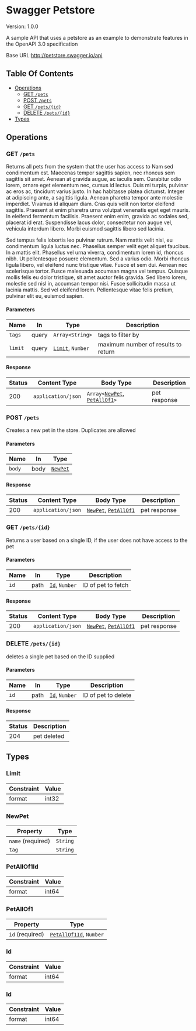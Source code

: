 <!-- Code is generated by github.com/swaggest/swac <version>, DO NOT EDIT. 🤖 -->

# Swagger Petstore

Version: 1.0.0

A sample API that uses a petstore as an example to demonstrate features in
the OpenAPI 3.0 specification

Base URL:http://petstore.swagger.io/api

## Table Of Contents

* [Operations](#operations)
  - [GET `/pets`](#findpets) 
  - [POST `/pets`](#postpets) 
  - [GET `/pets/{id}`](#getpetsid) 
  - [DELETE `/pets/{id}`](#deletepetsid) 
* [Types](#types)

## <a id="operations"></a>Operations

### <a id="findpets"></a>GET `/pets`

Returns all pets from the system that the user has access to
Nam sed condimentum est. Maecenas tempor sagittis sapien, nec rhoncus sem sagittis sit amet. Aenean at gravida augue, ac iaculis sem. Curabitur odio lorem, ornare eget elementum nec, cursus id lectus. Duis mi turpis, pulvinar ac eros ac, tincidunt varius justo. In hac habitasse platea dictumst. Integer at adipiscing ante, a sagittis ligula. Aenean pharetra tempor ante molestie imperdiet. Vivamus id aliquam diam. Cras quis velit non tortor eleifend sagittis. Praesent at enim pharetra urna volutpat venenatis eget eget mauris. In eleifend fermentum facilisis. Praesent enim enim, gravida ac sodales sed, placerat id erat. Suspendisse lacus dolor, consectetur non augue vel, vehicula interdum libero. Morbi euismod sagittis libero sed lacinia.

Sed tempus felis lobortis leo pulvinar rutrum. Nam mattis velit nisl, eu condimentum ligula luctus nec. Phasellus semper velit eget aliquet faucibus. In a mattis elit. Phasellus vel urna viverra, condimentum lorem id, rhoncus nibh. Ut pellentesque posuere elementum. Sed a varius odio. Morbi rhoncus ligula libero, vel eleifend nunc tristique vitae. Fusce et sem dui. Aenean nec scelerisque tortor. Fusce malesuada accumsan magna vel tempus. Quisque mollis felis eu dolor tristique, sit amet auctor felis gravida. Sed libero lorem, molestie sed nisl in, accumsan tempor nisi. Fusce sollicitudin massa ut lacinia mattis. Sed vel eleifend lorem. Pellentesque vitae felis pretium, pulvinar elit eu, euismod sapien.

#### Parameters

|Name   |In   |Type                       |Description                        |
|-------|-----|---------------------------|-----------------------------------|
|`tags` |query|`Array<String>`            |tags to filter by                  |
|`limit`|query|[`Limit`](#limit), `Number`|maximum number of results to return|

#### Response

|Status|Content Type      |Body Type                                                |Description |
|------|------------------|---------------------------------------------------------|------------|
|200   |`application/json`|`Array<`[`NewPet`](#newpet), [`PetAllOf1`](#petallof1)`>`|pet response|
### <a id="postpets"></a>POST `/pets`

Creates a new pet in the store.  Duplicates are allowed

#### Parameters

|Name  |In  |Type               |
|------|----|-------------------|
|`body`|body|[`NewPet`](#newpet)|

#### Response

|Status|Content Type      |Body Type                                     |Description |
|------|------------------|----------------------------------------------|------------|
|200   |`application/json`|[`NewPet`](#newpet), [`PetAllOf1`](#petallof1)|pet response|
### <a id="getpetsid"></a>GET `/pets/{id}`

Returns a user based on a single ID, if the user does not have access to the pet

#### Parameters

|Name|In  |Type                 |Description       |
|----|----|---------------------|------------------|
|`id`|path|[`Id`](#id), `Number`|ID of pet to fetch|

#### Response

|Status|Content Type      |Body Type                                     |Description |
|------|------------------|----------------------------------------------|------------|
|200   |`application/json`|[`NewPet`](#newpet), [`PetAllOf1`](#petallof1)|pet response|
### <a id="deletepetsid"></a>DELETE `/pets/{id}`

deletes a single pet based on the ID supplied

#### Parameters

|Name|In  |Type                 |Description        |
|----|----|---------------------|-------------------|
|`id`|path|[`Id`](#id), `Number`|ID of pet to delete|

#### Response

|Status|Description|
|------|-----------|
|204   |pet deleted|

## <a id="types"></a> Types

### <a id="limit"></a>Limit

|Constraint|Value|
|----------|-----|
|format    |int32|

### <a id="newpet"></a>NewPet

|Property         |Type    |
|-----------------|--------|
|`name` (required)|`String`|
|`tag`            |`String`|

### <a id="petallof1id"></a>PetAllOf1Id

|Constraint|Value|
|----------|-----|
|format    |int64|

### <a id="petallof1"></a>PetAllOf1

|Property       |Type                                   |
|---------------|---------------------------------------|
|`id` (required)|[`PetAllOf1Id`](#petallof1id), `Number`|

### <a id="id"></a>Id

|Constraint|Value|
|----------|-----|
|format    |int64|

### <a id="id"></a>Id

|Constraint|Value|
|----------|-----|
|format    |int64|

